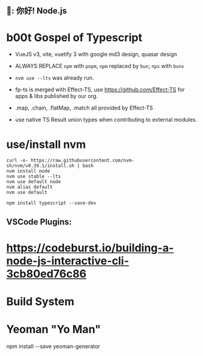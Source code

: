 
## 🦄: 你好! Node.js

# b00t Gospel of Typescript

- VueJS v3, vite, vuetify 3 with google md3 design, quasar design

- ALWAYS REPLACE `npm` with `pnpm`, `npm` replaced by `bun`; `npx` with `bunx`
- `nvm use --lts` was already run.
- fp-ts is merged with Effect-TS, use https://github.com/Effect-TS
for apps & libs published by our org.
- .map, .chain, .flatMap, .match all provided by Effect-TS
- use native TS Result union types when contributing to external modules.


# use/install nvm
```
curl -o- https://raw.githubusercontent.com/nvm-sh/nvm/v0.39.1/install.sh | bash
nvm install node
nvm use stable --lts
nvm use default node
nvm alias default
nvm use default

npm install typescript --save-dev
```

## VSCode Plugins:
# https://codeburst.io/building-a-node-js-interactive-cli-3cb80ed76c86

# Build System
# Yeoman "Yo Man"

npm install --save yeoman-generator
